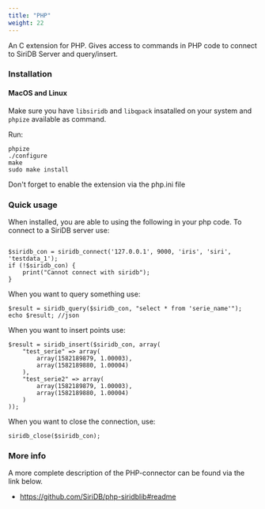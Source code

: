 ```yaml
---
title: "PHP"
weight: 22
---
```


An C extension for PHP. Gives access to commands in PHP code to connect to SiriDB Server and query/insert.

### Installation

#### MacOS and Linux

Make sure you have `libsiridb` and `libqpack` insatalled on your system and `phpize` available as command.

Run:
```
phpize
./configure
make
sudo make install
```

Don't forget to enable the extension via the php.ini file

### Quick usage

When installed, you are able to using the following in your php code.
To connect to a SiriDB server use:
```

$siridb_con = siridb_connect('127.0.0.1', 9000, 'iris', 'siri', 'testdata_1');
if (!$siridb_con) {
    print("Cannot connect with siridb");
}
```

When you want to query something use:
```
$result = siridb_query($siridb_con, "select * from 'serie_name'");
echo $result; //json
```

When you want to insert points use:
```
$result = siridb_insert($siridb_con, array(
    "test_serie" => array(
        array(1582189879, 1.00003),
        array(1582189880, 1.00004)
    ),
    "test_serie2" => array(
        array(1582189879, 1.00003),
        array(1582189880, 1.00004)
    )
));
```

When you want to close the connection, use:
```
siridb_close($siridb_con);
```

### More info

A more complete description of the PHP-connector can be found via the link below.

- https://github.com/SiriDB/php-siridblib#readme
